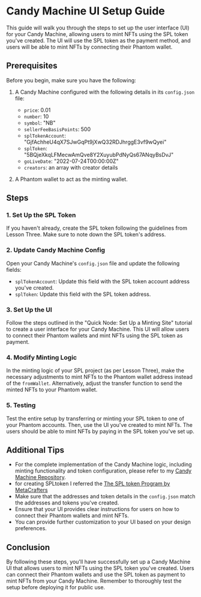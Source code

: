 # Candy Machine UI Setup Guide

This guide will walk you through the steps to set up the user interface (UI) for your Candy Machine, allowing users to mint NFTs using the SPL token you've created. The UI will use the SPL token as the payment method, and users will be able to mint NFTs by connecting their Phantom wallet.

## Prerequisites

Before you begin, make sure you have the following:

1. A Candy Machine configured with the following details in its `config.json` file:
   - `price`: 0.01
   - `number`: 10
   - `symbol`: "NB"
   - `sellerFeeBasisPoints`: 500
   - `splTokenAccount`: "GjfAchheU4qX7SJwGqPt9jXwQ32RDJhrggE3vf9wQyei"
   - `splToken`: "5BQjeXkqLFMecwAmQve8Y2XuyubPdNyQs67ANqyBsDvJ"
   - `goLiveDate`: "2022-07-24T00:00:00Z"
   - `creators`: an array with creator details

2. A Phantom wallet to act as the minting wallet.

## Steps

### 1. Set Up the SPL Token

If you haven't already, create the SPL token following the guidelines from Lesson Three. Make sure to note down the SPL token's address.

### 2. Update Candy Machine Config

Open your Candy Machine's `config.json` file and update the following fields:

- `splTokenAccount`: Update this field with the SPL token account address you've created.
- `splToken`: Update this field with the SPL token address.

### 3. Set Up the UI

Follow the steps outlined in the "Quick Node: Set Up a Minting Site" tutorial to create a user interface for your Candy Machine. This UI will allow users to connect their Phantom wallets and mint NFTs using the SPL token as payment.

### 4. Modify Minting Logic

In the minting logic of your SPL project (as per Lesson Three), make the necessary adjustments to mint NFTs to the Phantom wallet address instead of the `fromWallet`. Alternatively, adjust the transfer function to send the minted NFTs to your Phantom wallet.

### 5. Testing

Test the entire setup by transferring or minting your SPL token to one of your Phantom accounts. Then, use the UI you've created to mint NFTs. The users should be able to mint NFTs by paying in the SPL token you've set up.



## Additional Tips
- For the complete implementation of the Candy Machine logic, including minting functionality and token configuration, please refer to my [Candy Machine Repository](https://github.com/Suryajit27/Module3-Candymachine.git).
- for creating SPLtoken I referred the [The SPL token Program by MetaCrafters](https://github.com/Metacrafters/Module2-create-spl-token-js.git)
- Make sure that the addresses and token details in the `config.json` match the addresses and tokens you've created.
- Ensure that your UI provides clear instructions for users on how to connect their Phantom wallets and mint NFTs.
- You can provide further customization to your UI based on your design preferences.

## Conclusion

By following these steps, you'll have successfully set up a Candy Machine UI that allows users to mint NFTs using the SPL token you've created. Users can connect their Phantom wallets and use the SPL token as payment to mint NFTs from your Candy Machine. Remember to thoroughly test the setup before deploying it for public use.
